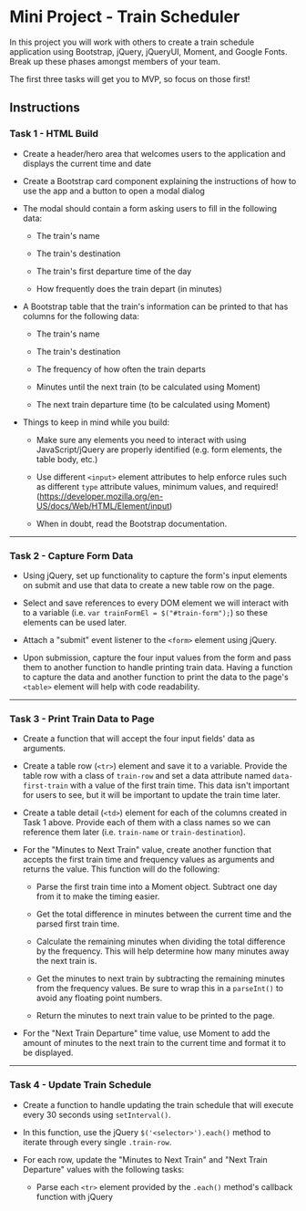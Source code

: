 # Mini Project - Train Scheduler

In this project you will work with others to create a train schedule application using Bootstrap, jQuery, jQueryUI, Moment, and Google Fonts. Break up these phases amongst members of your team.

The first three tasks will get you to MVP, so focus on those first!

## Instructions

### Task 1 - HTML Build

* Create a header/hero area that welcomes users to the application and displays the current time and date

* Create a Bootstrap card component explaining the instructions of how to use the app and a button to open a modal dialog

* The modal should contain a form asking users to fill in the following data:

  * The train's name

  * The train's destination

  * The train's first departure time of the day

  * How frequently does the train depart (in minutes)

* A Bootstrap table that the train's information can be printed to that has columns for the following data:

  * The train's name

  * The train's destination

  * The frequency of how often the train departs

  * Minutes until the next train (to be calculated using Moment)

  * The next train departure time (to be calculated using Moment)

* Things to keep in mind while you build:

  * Make sure any elements you need to interact with using JavaScript/jQuery are properly identified (e.g. form elements, the table body, etc.)

  * Use different `<input>` element attributes to help enforce rules such as different `type` attribute values, minimum values, and required! (https://developer.mozilla.org/en-US/docs/Web/HTML/Element/input)

  * When in doubt, read the Bootstrap documentation.

---

### Task 2 - Capture Form Data

* Using jQuery, set up functionality to capture the form's input elements on submit and use that data to create a new table row on the page.

* Select and save references to every DOM element we will interact with to a variable (i.e. `var trainFormEl = $("#train-form");`) so these elements can be used later.

* Attach a "submit" event listener to the `<form>` element using jQuery.

* Upon submission, capture the four input values from the form and pass them to another function to handle printing train data. Having a function to capture the data and another function to print the data to the page's `<table>` element will help with code readability.

---

### Task 3 - Print Train Data to Page

* Create a function that will accept the four input fields' data as arguments.

* Create a table row (`<tr>`) element and save it to a variable. Provide the table row with a class of `train-row` and set a data attribute named `data-first-train` with a value of the first train time. This data isn't important for users to see, but it will be important to update the train time later.

* Create a table detail (`<td>`) element for each of the columns created in Task 1 above. Provide each of them with a class names so we can reference them later (i.e. `train-name` or `train-destination`).

* For the "Minutes to Next Train" value, create another function that accepts the first train time and frequency values as arguments and returns the value. This function will do the following:

  * Parse the first train time into a Moment object. Subtract one day from it to make the timing easier.

  * Get the total difference in minutes between the current time and the parsed first train time.

  * Calculate the remaining minutes when dividing the total difference by the frequency. This will help determine how many minutes away the next train is.

  * Get the minutes to next train by subtracting the remaining minutes from the frequency values. Be sure to wrap this in a `parseInt()` to avoid any floating point numbers.

  * Return the minutes to next train value to be printed to the page.

* For the "Next Train Departure" time value, use Moment to add the amount of minutes to the next train to the current time and format it to be displayed.

---

### Task 4 - Update Train Schedule

* Create a function to handle updating the train schedule that will execute every 30 seconds using `setInterval()`.

* In this function, use the jQuery `$('<selector>').each()` method to iterate through every single `.train-row`.

* For each row, update the "Minutes to Next Train" and "Next Train Departure" values with the following tasks:

  * Parse each `<tr>` element provided by the `.each()` method's callback function with jQuery